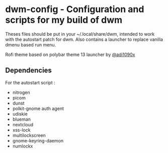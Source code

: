 # dwm-config - Configuration and scripts for my build of dwm

Theses files should be put in your ~/.local/share/dwm, intended to work with the autostart patch for
dwm. Also contains a launcher to replace vanilla dmenu based run menu.

Rofi theme based on polybar theme 13 launcher by [@adi1090x]( https://github.com/adi1090x/polybar-themes )

## Dependencies

For the autostart script :

- nitrogen
- picom
- dunst
- polkit-gnome auth agent
- udiskie
- blueman
- nextcloud
- xss-lock
- multilockscreen
- gnome-keyring-daemon
- numlockx

